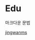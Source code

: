 # Edu

마크다운 문법



[jingwanms](https://www.google.co.kr/url?sa=i&rct=j&q=&esrc=s&source=images&cd=&cad=rja&uact=8&ved=0ahUKEwj95qiF6-3PAhWCG5QKHYVUA90QjRwIBw&url=http%3A%2F%2Fblog.jinbo.net%2Fdiary%2F382&psig=AFQjCNEsjh1br7XhA4XIuMKg0rjYu7xepg&ust=1477205925050937)

